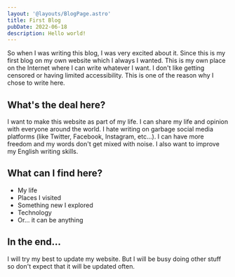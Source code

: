 ```yaml
---
layout: '@layouts/BlogPage.astro'
title: First Blog
pubDate: 2022-06-18
description: Hello world!
---
```


So when I was writing this blog, I was very excited about it. Since this is my
first blog on my own website which I always I wanted. This is my own place on
the Internet where I can write whatever I want. I don't like getting censored or
having limited accessibility. This is one of the reason why I chose to write
here.

## What's the deal here?

I want to make this website as part of my life. I can share my life and opinion
with everyone around the world. I hate writing on garbage social media platforms
(like Twitter, Facebook, Instagram, etc...). I can have more freedom and my
words don't get mixed with noise. I also want to improve my English writing
skills.

## What can I find here?

+ My life
+ Places I visited
+ Something new I explored
+ Technology
+ Or... it can be anything

## In the end...

I will try my best to update my website. But I will be busy doing other stuff so
don't expect that it will be updated often.
